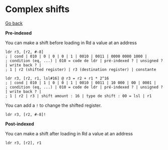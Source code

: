 # Complex shifts

[Go back](..)

**Pre-indexed**

You can make a shift before loading in Rd
a value at an address

```asm6502
ldr r3, [r2, #-8]
; | cond | 010 | 0 | 0 | 0 | 1 | 0010 | 0011 | 0000 0000 1000 |
; condition (eq, ...) | 010 = code de ldr | pré-indexed ? | unsigned ? | write back ? |
; 1 | r2 (shifted register) | r3 (destination register) | constante

ldr r3, [r2, r1, lsl#16] @ r3 = r2 + r1 * 2^16
; | cond | 010 | 1 | 0 | 0 | 1 | 0010 | 0011 | 10 000 | 00 | 0001 |
; condition (eq, ...) | 010 = code de ldr | pré-indexed ? | unsigned ? | write back ? |
; 1 | r2 | r3 | shift amount : 16 | type de shift : 00 = lsl | r1
```

You can add a ``!`` to change the shifted register.

```asm6502
ldr r3, [r2, #-8]!
```

**Post-indexed**

You can make a shift after loading in Rd
a value at an address

```asm6502
ldr r3, [r2], r1
```